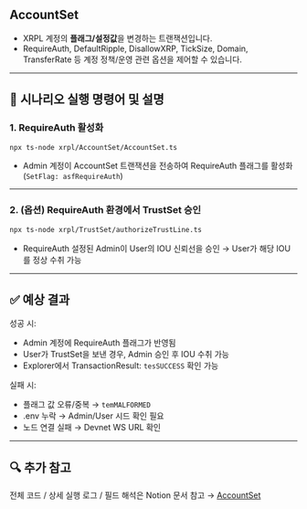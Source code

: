 ## AccountSet
* XRPL 계정의 **플래그/설정값**을 변경하는 트랜잭션입니다.  
* RequireAuth, DefaultRipple, DisallowXRP, TickSize, Domain, TransferRate 등 계정 정책/운영 관련 옵션을 제어할 수 있습니다.  

---

## 🎯 시나리오 실행 명령어 및 설명  

### 1. RequireAuth 활성화
```bash
npx ts-node xrpl/AccountSet/AccountSet.ts
```
* Admin 계정이 AccountSet 트랜잭션을 전송하여 RequireAuth 플래그를 활성화 (`SetFlag: asfRequireAuth`)  
---
### 2. (옵션) RequireAuth 환경에서 TrustSet 승인
```bash
npx ts-node xrpl/TrustSet/authorizeTrustLine.ts
```
* RequireAuth 설정된 Admin이 User의 IOU 신뢰선을 승인 → User가 해당 IOU를 정상 수취 가능  

---

## ✅ 예상 결과
성공 시:
* Admin 계정에 RequireAuth 플래그가 반영됨  
* User가 TrustSet을 보낸 경우, Admin 승인 후 IOU 수취 가능  
* Explorer에서 TransactionResult: `tesSUCCESS` 확인 가능  

실패 시:
* 플래그 값 오류/중복 → `temMALFORMED`  
* .env 누락 → Admin/User 시드 확인 필요  
* 노드 연결 실패 → Devnet WS URL 확인  

---

## 🔍 추가 참고
전체 코드 / 상세 실행 로그 / 필드 해석은 Notion 문서 참고 → [AccountSet](https://catalyze-research.notion.site/AccountSet-241898c680bf80f28deec45dbe9f29ca?source=copy_link)

